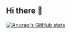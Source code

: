## Hi there 👋

[![Anurag's GitHub stats](https://github-readme-stats.vercel.app/api?username=jvmoura&theme=dark&snow&show_icons=true)](https://github.com/anuraghazra/github-readme-stats)

<!--
**jvmoura/jvmoura** is a ✨ _special_ ✨ repository because its `README.md` (this file) appears on your GitHub profile.

Here are some ideas to get you started:

- 🔭 I’m currently working on ...
- 🌱 I’m currently learning ...
- 👯 I’m looking to collaborate on ...
- 🤔 I’m looking for help with ...
- 💬 Ask me about ...
- 📫 How to reach me: ...
- 😄 Pronouns: ...
- ⚡ Fun fact: ...
-->
